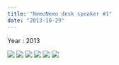 ```yaml
---
title: "NemoNemo desk speaker #1"
date: "2013-10-29"
---
```


Year : 2013

![](../photo/NemoNemo_desk_speaker_a1-1.jpg)
![](../photo/NemoNemo_desk_speaker_a1-2.jpg)
![](../photo/NemoNemo_desk_speaker_a1-3.jpg)
![](../photo/NemoNemo_desk_speaker_a1-4.jpg)
![](../photo/NemoNemo_desk_speaker_a1-5.jpg)
![](../photo/NemoNemo_desk_speaker_a1-6.jpg)
